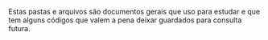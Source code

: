 Estas pastas e arquivos são documentos gerais que uso para estudar e que tem alguns códigos que valem a pena deixar guardados para consulta futura. 